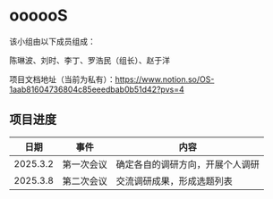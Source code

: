 # oooooS

该小组由以下成员组成：

陈琳波、刘时、李丁、罗浩民（组长）、赵于洋

项目文档地址（当前为私有）：https://www.notion.so/OS-1aab81604736804c85eeedbab0b51d42?pvs=4

## 项目进度

| 日期       | 事件 |内容                                                 |
| ---------- | ---- | ---------------------------------------------------- |
| 2025.3.2| 第一次会议 | 确定各自的调研方向，开展个人调研 |
| 2025.3.8| 第二次会议 | 交流调研成果，形成选题列表|


